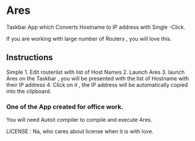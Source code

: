 # Ares
Taskbar App which Converts Hostname to IP address with Single -Click.

If you are working with large number of Routers , you will love this.

## Instructions
Simple
	1. Edit routerlist with list of Host Names
	2. Launch Ares
	3. launch Ares on the Taskbar , you will be presented with the list of Hostname with their IP address
	4. Click on it , the IP address will be automatically copied into the clipboard.


### One of the App created for office work.
You will need Autoit compiler to compile and execute Ares.


LICENSE : Na, who cares about license when it is with love.
